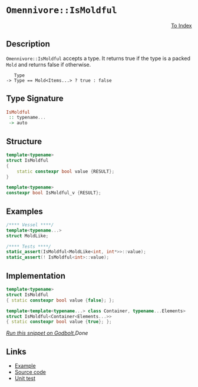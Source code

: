 <!-- Copyright 2024 Feng Mofan
SPDX-License-Identifier: Apache-2.0 -->

# `Omennivore::IsMoldful`

<p style='text-align: right;'><a href="../../../facilities/metafunctions.md#omennivore-is-moldful">To Index</a></p>

## Description

`Omennivore::IsMoldful` accepts a type.
It returns true if the type is a packed `Mold` and returns false if otherwise.

<pre><code>   Type
-> Type == Mold&lt;Items...&gt; ? true : false</code></pre>

## Type Signature

```Haskell
IsMoldful
 :: typename...
 -> auto
```

## Structure

```C++
template<typename>
struct IsMoldful
{
    static constexpr bool value {RESULT};
}

template<typename>
constexpr bool IsMoldful_v {RESULT};
```

## Examples

```C++
/**** Vessel ****/
template<typename...>
struct MoldLike;

/**** Tests ****/
static_assert(IsMoldful<MoldLike<int, int*>>::value);
static_assert(! IsMoldful<int>::value);
```

## Implementation

```C++
template<typename>
struct IsMoldful
{ static constexpr bool value {false}; };

template<template<typename...> class Container, typename...Elements>
struct IsMoldful<Container<Elements...>>
{ static constexpr bool value {true}; };
```

[*Run this snippet on Godbolt.*](https://godbolt.org/#z:OYLghAFBqd5QCxAYwPYBMCmBRdBLAF1QCcAaPECAMzwBtMA7AQwFtMQByARg9KtQYEAysib0QXACx8BBAKoBnTAAUAHpwAMvAFYTStJg1DIApACYAQuYukl9ZATwDKjdAGFUtAK4sGISRqkrgAyeAyYAHI%2BAEaYxCBmAMykAA6oCoRODB7evv6BaRmOAqHhUSyx8Um2mPbFDEIETMQEOT5%2BATV1WY3NBKWRMXEJyQpNLW15nWN9A%2BWVIwCUtqhexMjsHAD0AFR7%2BweHR/tbJhoAgrv7ANQAkiwp9GyCTPXXB6cXV8c/x5/nZ3OBEwDwMwJMiTcBAAnilGKxMBDsICxsQvA47goALKedBULy0QEmADsFmuM0cyGuaAYY0wqhSxGu0VQnmuADcxF5MNcSRYqGIlCSACIQskisVEi7A0GvRGQmWPOUQqGw%2BFsAB0WqR1IMCgU1w8LzCcVI1xhcOYmq12CejAICiRKIIaIxt2xuPxhMhRqaJuIKttIPtCi1GqdiWRFz55KalOpAjpDKZLLZnO8PL5Lu5EsS4uJorzUsuvx%2B/2%2BO2u2FUrEePI%2BgIrpZOxYr1wAaph9bV3i3pSCleCFWqrZgw06Lqj0QRrjjaOhQgBreVWaNfA7XAAqXYdvb2/wpeGQAH0mN2WhB3XO8QSVdel/K3GECGbnzsI9gQCB09zFpLJ3GR6nueBAQGAYCYteXoqs%2BSJfj%2BmB/nmHDLLQnAAKy8H4HBaKQqCcG41jWOSqzrJmSQ8KQBCaChyyLiA6GSBqGgABxmGYACcHFcOhrEsVwxLEtIaEcJIvAsBIGiBNhuH4RwvAKCAgTUThKGkHAsAwIgICrAQKReC%2BFAQGgDx0HEEQIpwqgsQAbAAtDZkjXMAyBUlIGpmLwmD4EQxB4Ogej8IIIhiOwUgyIIigqOoqmkLoXCkAA7sQTApJwPCoRhWE0XhnAAPIGfpM6oFQ1zWfZjnOa51zuWY1wQB4pn0Ey5iJFwiy8CpWjLBASAmSkZlkEZ/WDSAwBSGYfB0MCxCKRA0Q5dEYTNNC6W8EtzDENCeXRNomAOGtpAmc8BB5QwtCrbFWDRF4wBuGItCKdwvBYCwhjAOIV14MQ%2B2OOyXY5fS%2B0GZslHPrUOW0Hg0QpVtHhYDlLp4BJz2kP9xAskowogu9UNGDRyxUAYwAKO2eCYIleWWodQXCKI4jhbTUVqDl8X6O9KBEZY%2BjQ4pkDLKgKT1E9dljOgELCqYljWGYsno35WB8xAyx2L9WQuAw7ieO0eghCa8zDAlhSZAIkx%2BEb6QmwwcxDPECWqw4PTjK02t5PbtRqwIvQtDbFSG7Yztm3oMw%2B/rtsSCrpEbBH%2BhZaQMm8HJZW2Q5TkuW5TF1RAuCECQvIUR1VEE8sCCYEwWDxMrpD0ZIiQahxiRCRokhmJINlSehNkcbHoniSAbUajZXA2SxHH8TZjE8Q3NnxzlckKUpReqT1Wm9TphUGeQlAjc1FlsJwzQsOyxJ2UwurvTVHEalwzFeT5JD%2BYFsghQz0hM0oLOxbok3Jala2ZRwTCs9YpyQKnpAy1wSrJwqk5ZABgjCX2vsxeqjUBrNXzokMwhcupqTXjvU0w1UBNWGHA96XBuKBBoLQGac0FqxQ2itQ6DCto7T2gdVGx17RnQujla6t17q0EeodV6uNNi4XwD9R2/0nq4SBsgEGh1wYiVwlDGGK14ZiM6n5FGlF0aY0wNjN6Rg8agGXnwYmpNyaU2pqjWmL8wpv1kMzGKuFv7s3xlLKw3NVFKwFkLLIIsxYS08TLOWcQFYA35l0T2fgICuCDglPWZRw4WyKFkBJqRLb1F9gsd23QvaB1dubaJjsCmzDDn7O2Ac%2BgZJDv0CpuTI5rGju1HuQCE65Q4NA1O58EHkKQRoeqOdfIYPap1YupBS7l2GFXESYlSASUSFfZuxJ0IcUEokFubdJAJQ6fPWwi8cEr3gGvXSRUt7GSIWg8ylkOCH0qiwBQ7IqTsn6WCHcd9c4KyfsFemDiIryA/i4nQ/ckopTSs9AB7S575Q3sVUqqgHlPJeW8uUYwUFXMGhgxI2CCbqT6pi5qFz8HxGeSkFIx5XkcWPO8sYx5EVv2mnEWhi1lpbSYWy7au1fqHU4YIbhl1xGYBundB6T1KIiOMZo0gEi1bSMBqoYGwJFGCAhrFVRsNoQaMRtow6ej0gGJxsYsIpjurmKYCTMmFMqaMBps/P5EhHGRSBazUF8DjBcxsD4%2BAfjhacC2GLTm0tLCy0TvLfykSq4O3qBrLWuRilJMGJUvQxt6gZNTVkHJ/to1OxqUU4OHtSkNGdlmqpdTakloaYbJpZEY4iWhSAzgZUkXPI5Ki4E6Ls73xagXcZy8S5lwrpQAB8yJKcQ1IkRI6FeI7KkpO4kI9gGyU4AvZSEya7oXrgJYkUkWKSG4lwNiZgZ4iUSNlRt8kl7dQAZ5JdicV1XtomjZl6tJBAA%3D)$Done$

## Links

- [Example](../../../code/facilities/metafunctions/omennivore/is_moldful/implementation.hpp)
- [Source code](../../../../conceptrodon/omennivore/is_moldful.hpp)
- [Unit test](../../../../tests/unit/metafunctions/omennivore/is_moldful.test.hpp)
